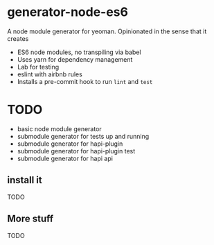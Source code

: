 # generator-node-es6

A node module generator for yeoman. Opinionated in the sense that it creates

 - ES6 node modules, no transpiling via babel
 - Uses yarn for dependency management
 - Lab for testing
 - eslint with airbnb rules
 - Installs a pre-commit hook to run `lint` and `test`
 

# TODO

 - basic node module generator
 - submodule generator for tests up and running
 - submodule generator for hapi-plugin
 - submodule generator for hapi-plugin test
 - submodule generator for hapi api

## install it 

TODO 

## More stuff

TODO
